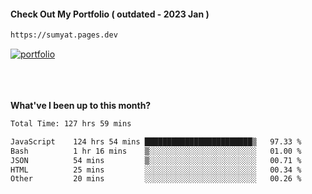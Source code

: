 #### Check Out My Portfolio ( outdated - 2023 Jan ) 
````bash
https://sumyat.pages.dev
````

<a href='https://sumyat.pages.dev/'>
    <img src='https://github.com/sumyat-aung/sumyat-aung/assets/108873224/c9b4f2be-c585-4dd3-84e1-692c3854a6d8' alt='portfolio' align='center' />
</a>


<br />
<br />


<br />
<br />

**What've I been up to this month?**

<!--START_SECTION:waka-->

```txt
Total Time: 127 hrs 59 mins

JavaScript    124 hrs 54 mins ████████████████████████▒   97.33 %
Bash          1 hr 16 mins    ▒░░░░░░░░░░░░░░░░░░░░░░░░   01.00 %
JSON          54 mins         ▒░░░░░░░░░░░░░░░░░░░░░░░░   00.71 %
HTML          25 mins         ░░░░░░░░░░░░░░░░░░░░░░░░░   00.34 %
Other         20 mins         ░░░░░░░░░░░░░░░░░░░░░░░░░   00.26 %
```

<!--END_SECTION:waka-->




